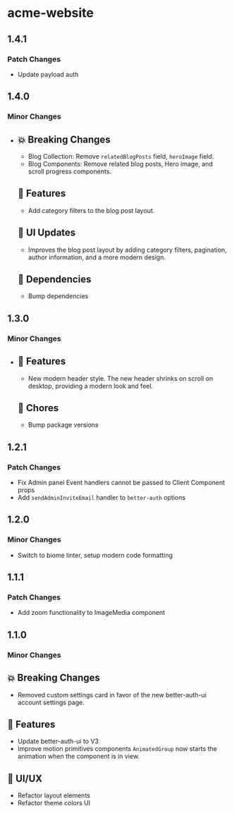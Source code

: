 # acme-website

## 1.4.1

### Patch Changes

- Update payload auth

## 1.4.0

### Minor Changes

- ## 💥 Breaking Changes
  - Blog Collection: Remove `relatedBlogPosts` field, `heroImage` field.
  - Blog Components: Remove related blog posts, Hero image, and scroll progress components.

  ## 🚀 Features
  - Add category filters to the blog post layout.

  ## 🎨 UI Updates
  - Improves the blog post layout by adding category filters, pagination, author information, and a more modern design.

  ## 🔧 Dependencies
  - Bump dependencies

## 1.3.0

### Minor Changes

- ## 🚀 Features
  - New modern header style. The new header shrinks on scroll on desktop, providing a modern look and feel.

  ## 🔧 Chores
  - Bump package versions

## 1.2.1

### Patch Changes

- Fix Admin panel Event handlers cannot be passed to Client Component props
- Add `sendAdminInviteEmail` handler to `better-auth` options

## 1.2.0

### Minor Changes

- Switch to biome linter, setup modern code formatting

## 1.1.1

### Patch Changes

- Add zoom functionality to ImageMedia component

## 1.1.0

### Minor Changes

## 💥 Breaking Changes

- Removed custom settings card in favor of the new better-auth-ui account settings page.

## 🚀 Features

- Update better-auth-ui to V3
- Improve motion primitives components `AnimatedGroup` now starts the animation when the component is in view.

## 🎨 UI/UX

- Refactor layout elements
- Refactor theme colors UI
